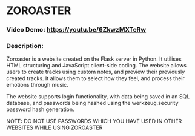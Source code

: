 # ZOROASTER
### Video Demo: <https://youtu.be/6ZkwzMXTeRw>
### Description:
Zoroaster is a website created on the Flask server in Python. It utilises HTML structuring and JavaScript client-side coding.
The website allows users to create tracks using custom notes, and preview their previously created tracks.
It allows them to select how they feel, and process their emotions through music.

The website supports login functionality, with data being saved in an SQL database, and passwords being hashed using the werkzeug.security password hash generation.

NOTE: DO NOT USE PASSWORDS WHICH YOU HAVE USED IN OTHER WEBSITES WHILE USING ZOROASTER
